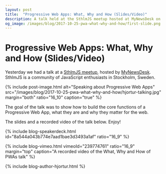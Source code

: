 ```yaml
---
layout: post
title:  "Progressive Web Apps: What, Why and How (Slides/Video)"
description: A talk held at the SthlmJS meetup hosted at MyNewsDesk on the 24th October 2007 in Stockholm, Sweden.
og_image: /images/blog/2017-10-25-pwa-what-why-and-how/first-slide.png
---
```


# Progressive Web Apps: What, Why and How (Slides/Video)

Yesterday we had a talk at a [SthlmJS meetup](http://sthlmjs.com/), hosted by [MyNewsDesk](https://www.mynewsdesk.com). SthlmJS is a community of JavaScript enthusiasts in Stockholm, Sweden.

{% include post-image.html alt="Speaking about Progressive Web Apps" src="/images/blog/2017-10-25-pwa-what-why-and-how/hjortur-talking.jpg" margin="both" ratio="16_10" caption="true" %}

The goal of the talk was to show how to build the core functions of a Progressive Web App, what they are and why they matter for the web.

The slides and a recorded video of the talk below. Enjoy!

{% include blog-speakerdeck.html id="8a544a043b774e7aad1bae3d3493a1af" ratio="16_9" %}

{% include blog-vimeo.html vimeoId="239774761" ratio="16_9" margin="top" caption="A recorded video of the What, Why and How of PWAs talk" %}

{% include blog-author-hjortur.html %}
